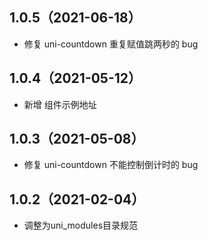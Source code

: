 ## 1.0.5（2021-06-18）

- 修复 uni-countdown 重复赋值跳两秒的 bug

## 1.0.4（2021-05-12）

- 新增 组件示例地址

## 1.0.3（2021-05-08）

- 修复 uni-countdown 不能控制倒计时的 bug

## 1.0.2（2021-02-04）

- 调整为uni_modules目录规范

